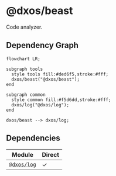 # @dxos/beast

Code analyzer.
## Dependency Graph
```mermaid
flowchart LR;

subgraph tools
  style tools fill:#ded6f5,stroke:#fff;
  dxos/beast("@dxos/beast");
end

subgraph common
  style common fill:#f5d6dd,stroke:#fff;
  dxos/log("@dxos/log");
end

dxos/beast --> dxos/log;
```
## Dependencies
| Module | Direct |
|---|---|
| [`@dxos/log`](../../../packages/common/log/docs/README.md) | &check; |
